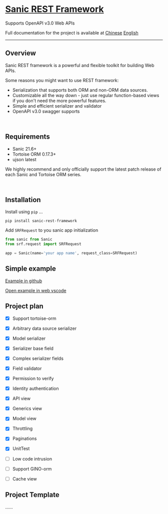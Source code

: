 # [Sanic REST Framework](https://github.com/encode/django-rest-framework)

Supports OpenAPI v3.0 Web APIs

Full documentation for the project is available at [Chinese](https://www.tioit.cc/index.php/category/srf/) [English](https://www.tioit.cc/index.php/category/srf_en/)

---

## Overview

Sanic REST framework is a powerful and flexible toolkit for building Web APIs.

Some reasons you might want to use REST framework:

- Serialization that supports both ORM and non-ORM data sources.
- Customizable all the way down - just use regular function-based views if you don't need the more powerful features.
- Simple and efficient serializer and validator
- OpenAPI v3.0 swagger supports

<br/>

## Requirements

- Sanic 21.6+
- Tortoise ORM 0.17.3+
- ujson latest

We highly recommend and only officially support the latest patch release of each Sanic and Tortoise ORM series.

<br/>

## Installation

Install using `pip` ...

```
pip install sanic-rest-framework
```

Add `SRFRequest` to you sanic app initialization

```python
from sanic from Sanic
from srf.request import SRFRequest

app = Sanic(name='your app name', request_class=SRFRequest)
```

## Simple example

[Example in github](https://github.com/Tioit-Wang/srf_simple_example)

[Open example in web vscode](https://vscode.dev/github/Tioit-Wang/srf_simple_example)


## Project plan

- [x] Support tortoise-orm
- [x] Arbitrary data source serializer
- [x] Model serializer
- [x] Serializer base field
- [x] Complex serializer fields
- [x] Field validator
- [x] Permission to verify
- [x] Identity authentication
- [x] API view
- [x] Generics view
- [x] Model view
- [x] Throttling
- [x] Paginations
- [x] UnitTest
- [ ] Low code intrusion
- [ ] Support GINO-orm
- [ ] Cache view 


## Project Template

......

